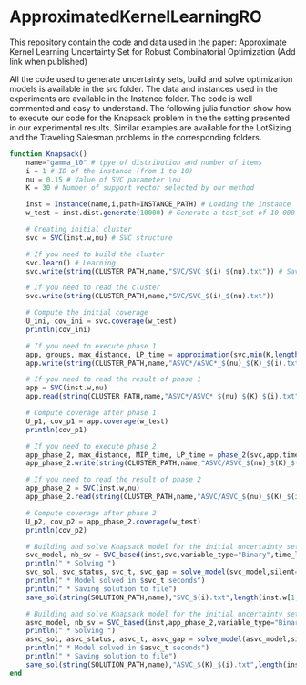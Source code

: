 # ApproximatedKernelLearningRO
This repository contain the code and data used in the paper: Approximate Kernel Learning Uncertainty Set for Robust Combinatorial Optimization (Add link when published)

All the code used to generate uncertainty sets, build and solve optimization models is available in the src folder. The data and instances used in the experiments are available in the Instance folder.
The code is well commented and easy to understand. The following julia function show how to execute our code for the Knapsack problem in the the setting presented in our experimental results. Similar examples are available for the LotSizing and the Traveling Salesman problems in the corresponding folders.

```julia
function Knapsack()
	name="gamma_10" # tpye of distribution and number of items
	i = 1 # ID of the instance (from 1 to 10)
	nu = 0.15 # Value of SVC parameter \nu
	K = 30 # Number of support vector selected by our method

	inst = Instance(name,i,path=INSTANCE_PATH) # Loading the instance
	w_test = inst.dist.generate(10000) # Generate a test_set of 10 000 weights scenarios

	# Creating initial cluster
	svc = SVC(inst.w,nu) # SVC structure

	# If you need to build the cluster
	svc.learn()	# Learning
	svc.write(string(CLUSTER_PATH,name,"SVC/SVC_$(i)_$(nu).txt")) # Saving cluster

	# If you need to read the cluster
	svc.write(string(CLUSTER_PATH,name,"SVC/SVC_$(i)_$(nu).txt"))

	# Compute the initial coverage
	U_ini, cov_ini = svc.coverage(w_test)
	println(cov_ini)

	# If you need to execute phase 1
	app, groups, max_distance, LP_time = approximation(svc,min(K,length(setdiff(svc.SV,svc.BSV))))
	app.write(string(CLUSTER_PATH,name,"ASVC*/ASVC*_$(nu)_$(K)_$(i).txt")) # Saving approximated cluster

	# If you need to read the result of phase 1
	app = SVC(inst.w,nu)
	app.read(string(CLUSTER_PATH,name,"ASVC*/ASVC*_$(nu)_$(K)_$(i).txt"))

	# Compute coverage after phase 1
	U_p1, cov_p1 = app.coverage(w_test)
	println(cov_p1)

	# If you need to execute phase 2
	app_phase_2, max_distance, MIP_time, LP_time = phase_2(svc,app,time_limit=3600) # execute phase 2 during 3600 seconds
	app_phase_2.write(string(CLUSTER_PATH,name,"ASVC/ASVC_$(nu)_$(K)_$(i).txt")) # Saving approximated cluster

	# If you need to read the result of phase 2
	app_phase_2 = SVC(inst.w,nu)
	app_phase_2.read(string(CLUSTER_PATH,name,"ASVC/ASVC_$(nu)_$(K)_$(i).txt"))

	# Compute coverage after phase 2
	U_p2, cov_p2 = app_phase_2.coverage(w_test)
	println(cov_p2)

	# Building and solve Knapsack model for the initial uncertainty set
	svc_model, nb_sv = SVC_based(inst,svc,variable_type="Binary",time_limit=36000,max_thread=1)
	println(" * Solving ")
	svc_sol, svc_status, svc_t, svc_gap = solve_model(svc_model,silent=false)
	println(" * Model solved in $svc_t seconds")
	println(" * Saving solution to file")
	save_sol(string(SOLUTION_PATH,name),"SVC_$(i).txt",length(inst.w[1,:]),nu,svc_status,string(svc_sol),svc_t,nb_sv,svc_gap)

	# Building and solve Knapsack model for the initial uncertainty set
	asvc_model, nb_sv = SVC_based(inst,app_phase_2,variable_type="Binary",time_limit=36000,max_thread=1)
	println(" * Solving ")
	asvc_sol, asvc_status, asvc_t, asvc_gap = solve_model(asvc_model,silent=false)
	println(" * Model solved in $asvc_t seconds")
	println(" * Saving solution to file")
	save_sol(string(SOLUTION_PATH,name),"ASVC_$(K)_$(i).txt",length(inst.w[1,:]),nu,asvc_status,string(asvc_sol),asvc_t,nb_sv,asvc_gap)
end
```

